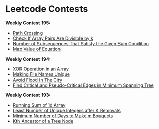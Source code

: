 # Leetcode Contests

**Weekly Contest 195:**
+ [Path Crossing](https://github.com/ttungl/leetcode-contests/blob/master/codes/Path%20Crossing%201496.py)
+ [Check If Array Pairs Are Divisible by k](https://github.com/ttungl/leetcode-contests/blob/master/codes/Check%20If%20Array%20Pairs%20Are%20Divisible%20by%20k%201497.py)
+ [Number of Subsequences That Satisfy the Given Sum Condition](https://github.com/ttungl/leetcode-contests/blob/master/codes/Number%20of%20Subsequences%20That%20Satisfy%20the%20Given%20Sum%20Condition.py)
+ [Max Value of Equation](https://github.com/ttungl/leetcode-contests/blob/master/codes/Max%20Value%20of%20Equation%201499.py)


**Weekly Contest 194:**
+ [XOR Operation in an Array](https://github.com/ttungl/leetcode-contests/blob/master/codes/XOR%20Operation%20in%20an%20Array%205440.py)
+ [Making File Names Unique](https://github.com/ttungl/leetcode-contests/blob/master/codes/Making%20File%20Names%20Unique%205441.py)
+ [Avoid Flood in The City](https://github.com/ttungl/leetcode-contests/blob/master/codes/Avoid%20Flood%20in%20The%20City%201488.py)
+ [Find Critical and Pseudo-Critical Edges in Minimum Spanning Tree](https://github.com/ttungl/leetcode-contests/blob/master/codes/Kth%20Ancestor%20of%20a%20Tree%20Node.py)


**Weekly Contest 193:**
+ [Running Sum of 1d Array](https://github.com/ttungl/leetcode-contests/blob/master/codes/Running%20Sum%20of%201d%20Array%205436.py)
+ [Least Number of Unique Integers after K Removals](https://github.com/ttungl/leetcode-contests/blob/master/codes/Least%20Number%20of%20Unique%20Integers%20after%20K%20Removals%205437.py)
+ [Minimum Number of Days to Make m Bouquets](https://github.com/ttungl/leetcode-contests/blob/master/codes/Minimum%20Number%20of%20Days%20to%20Make%20m%20Bouquets.py)
+ [Kth Ancestor of a Tree Node](https://github.com/ttungl/leetcode-contests/blob/master/codes/Kth%20Ancestor%20of%20a%20Tree%20Node.py)
